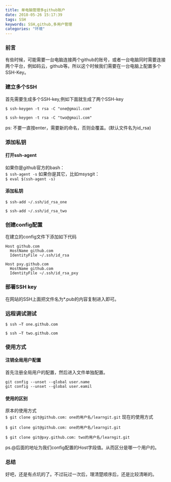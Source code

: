 ```yaml
---
title: 单电脑管理多github账户
date: 2018-05-26 15:17:39
tags: SSH
keywords: SSH,github,多用户管理
categories: "环境"
---
```

### 前言
有些时候，可能需要一台电脑连接两个github的账号，或者一台电脑同时需要连接两个平台，例如码云，github等。所以这个时候我们需要在一台电脑上配置多个SSH-Key。
<!--more-->
### 建立多个SSH
首先需要生成多个SSH-key,例如下面就生成了两个SSH-key  
```
$ ssh-keygen -t rsa -C "one@gmail.com"

$ ssh-keygen -t rsa -C "two@gmail.com"
```
ps: 不要一直按enter，需要新的命名，否则会覆盖。(默认文件名为id_rsa)  
### 添加私钥
#### 打开ssh-agent
如果你是github官方的bash：  
`$ ssh-agent -s`
如果你是其它，比如msysgit：  
`$ eval $(ssh-agent -s)`
#### 添加私钥
```
$ ssh-add ~/.ssh/id_rsa_one

$ ssh-add ~/.ssh/id_rsa_two
```
### 创建config配置
在建立的config文件下添加如下代码
```
Host github.com
  HostName github.com
  IdentityFile ~/.ssh/id_rsa

Host pxy.github.com
  HostName github.com
  IdentityFile ~/.ssh/id_rsa_pxy
```
### 部署SSH key
在网站的SSH上面把文件名为*.pub的内容复制进入即可。
### 远程调试测试
```
$ ssh –T one.github.com

$ ssh –T two.github.com
```
### 使用方式
#### 注销全局用户配置
首先注册全局用户的配置，然后进入文件单独配置。
```
git config --unset --global user.name
git config --unset --global user.eamil
```
#### 使用的区别
原本的使用方式  
`$ git clone git@github.com: one的用户名/learngit.git`
现在的使用方式
```
$ git clone git@github.com: one的用户名/learngit.git

$ git clone git@pxy.github.com: two的用户名/learngit.git
```
ps.@后面的地址为我们config配置的Host字段值。从而区分是哪一个用户的。
### 总结
好吧，还是有点坑的了。不过玩过一次后，理清楚顺序后，还是比较清晰的。


